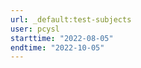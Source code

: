 ```yaml
---
url: _default:test-subjects
user: pcysl
starttime: "2022-08-05"
endtime: "2022-10-05"
---
```

<reserve />
